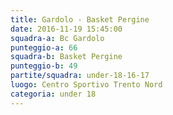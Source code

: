 ```yaml
---
title: Gardolo - Basket Pergine
date: 2016-11-19 15:45:00
squadra-a: Bc Gardolo
punteggio-a: 66
squadra-b: Basket Pergine
punteggio-b: 49
partite/squadra: under-18-16-17
luogo: Centro Sportivo Trento Nord
categoria: under 18
---
```

